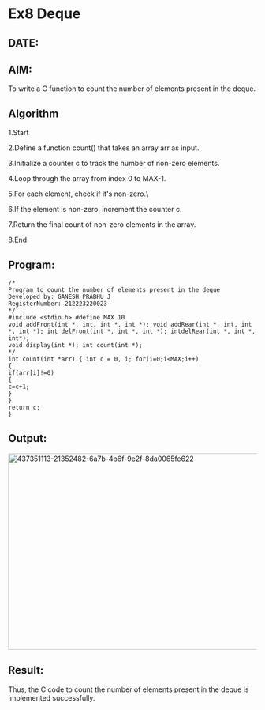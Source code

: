 # Ex8 Deque
## DATE:
## AIM:
To write a C function to count the number of elements present in the deque.

## Algorithm
1.Start

2.Define a function count() that takes an array arr as input.

3.Initialize a counter c to track the number of non-zero elements.

4.Loop through the array from index 0 to MAX-1.

5.For each element, check if it's non-zero.\

6.If the element is non-zero, increment the counter c.

7.Return the final count of non-zero elements in the array.

8.End
## Program:
```
/*
Program to count the number of elements present in the deque
Developed by: GANESH PRABHU J
RegisterNumber: 212223220023 
*/
#include <stdio.h> #define MAX 10
void addFront(int *, int, int *, int *); void addRear(int *, int, int *, int *); int delFront(int *, int *, int *); intdelRear(int *, int *, int*);
void display(int *); int count(int *);
*/
int count(int *arr) { int c = 0, i; for(i=0;i<MAX;i++)
{
if(arr[i]!=0)
{
c=c+1;
}
}
return c;
}

```

## Output:

<img width="863" height="397" alt="437351113-21352482-6a7b-4b6f-9e2f-8da0065fe622" src="https://github.com/user-attachments/assets/79132610-a214-48b3-b965-41fae22f180f" />


## Result:
Thus, the C code to count the number of elements present in the deque is implemented successfully.
